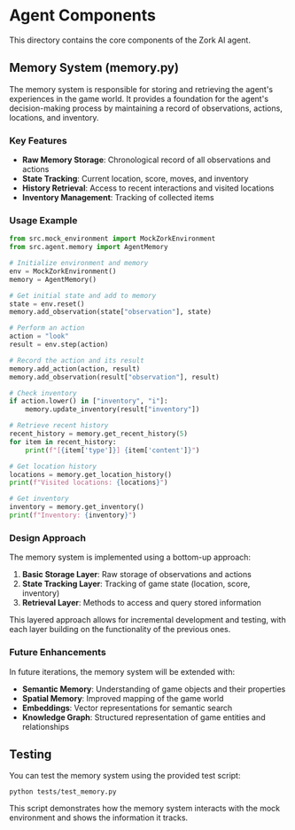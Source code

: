 # Agent Components

This directory contains the core components of the Zork AI agent.

## Memory System (memory.py)

The memory system is responsible for storing and retrieving the agent's experiences in the game world. It provides a foundation for the agent's decision-making process by maintaining a record of observations, actions, locations, and inventory.

### Key Features

- **Raw Memory Storage**: Chronological record of all observations and actions
- **State Tracking**: Current location, score, moves, and inventory
- **History Retrieval**: Access to recent interactions and visited locations
- **Inventory Management**: Tracking of collected items

### Usage Example

```python
from src.mock_environment import MockZorkEnvironment
from src.agent.memory import AgentMemory

# Initialize environment and memory
env = MockZorkEnvironment()
memory = AgentMemory()

# Get initial state and add to memory
state = env.reset()
memory.add_observation(state["observation"], state)

# Perform an action
action = "look"
result = env.step(action)

# Record the action and its result
memory.add_action(action, result)
memory.add_observation(result["observation"], result)

# Check inventory
if action.lower() in ["inventory", "i"]:
    memory.update_inventory(result["inventory"])

# Retrieve recent history
recent_history = memory.get_recent_history(5)
for item in recent_history:
    print(f"[{item['type']}] {item['content']}")

# Get location history
locations = memory.get_location_history()
print(f"Visited locations: {locations}")

# Get inventory
inventory = memory.get_inventory()
print(f"Inventory: {inventory}")
```

### Design Approach

The memory system is implemented using a bottom-up approach:

1. **Basic Storage Layer**: Raw storage of observations and actions
2. **State Tracking Layer**: Tracking of game state (location, score, inventory)
3. **Retrieval Layer**: Methods to access and query stored information

This layered approach allows for incremental development and testing, with each layer building on the functionality of the previous ones.

### Future Enhancements

In future iterations, the memory system will be extended with:

- **Semantic Memory**: Understanding of game objects and their properties
- **Spatial Memory**: Improved mapping of the game world
- **Embeddings**: Vector representations for semantic search
- **Knowledge Graph**: Structured representation of game entities and relationships

## Testing

You can test the memory system using the provided test script:

```
python tests/test_memory.py
```

This script demonstrates how the memory system interacts with the mock environment and shows the information it tracks.
